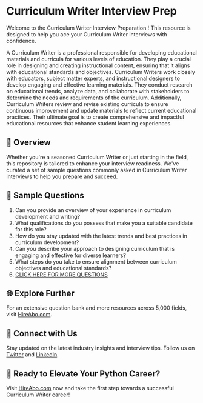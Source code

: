 # Curriculum Writer Interview Prep

Welcome to the Curriculum Writer Interview Preparation ! This resource is designed to help you ace your Curriculum Writer interviews with confidence.

A Curriculum Writer is a professional responsible for developing educational materials and curricula for various levels of education. They play a crucial role in designing and creating instructional content, ensuring that it aligns with educational standards and objectives. Curriculum Writers work closely with educators, subject matter experts, and instructional designers to develop engaging and effective learning materials. They conduct research on educational trends, analyze data, and collaborate with stakeholders to determine the needs and requirements of the curriculum. Additionally, Curriculum Writers review and revise existing curricula to ensure continuous improvement and update materials to reflect current educational practices. Their ultimate goal is to create comprehensive and impactful educational resources that enhance student learning experiences.

## 🚀 Overview

Whether you're a seasoned Curriculum Writer or just starting in the field, this repository is tailored to enhance your interview readiness. We've curated a set of sample questions commonly asked in Curriculum Writer interviews to help you prepare and succeed.

## 📝 Sample Questions

1. Can you provide an overview of your experience in curriculum development and writing?
2. What qualifications do you possess that make you a suitable candidate for this role?
3. How do you stay updated with the latest trends and best practices in curriculum development?
4. Can you describe your approach to designing curriculum that is engaging and effective for diverse learners?
5. What steps do you take to ensure alignment between curriculum objectives and educational standards?
6. [CLICK HERE FOR MORE QUESTIONS](https://hireabo.com/job/4_4_18/Curriculum%20Writer)

## 🌐 Explore Further

For an extensive question bank and more resources across 5,000 fields, visit [HireAbo.com](https://www.hireabo.com).

## 📱 Connect with Us

Stay updated on the latest industry insights and interview tips. Follow us on [Twitter](https://twitter.com/hireabo) and [LinkedIn](https://www.linkedin.com/in/hire-abo-3609972a8/).

## 🚀 Ready to Elevate Your Python Career?

Visit [HireAbo.com](https://www.hireabo.com) now and take the first step towards a successful Curriculum Writer career!